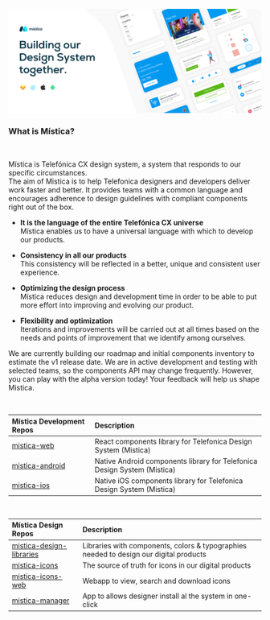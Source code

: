 ![Mística Cover](images/cover.gif)

### What is Mística?

<br>

Mística is Telefónica CX design system, a system that responds to our specific circumstances.<br>
The aim of Mistica is to help Telefonica designers and developers deliver work faster and better. It provides teams with a common language and encourages adherence to design guidelines with compliant components right out of the box.
<br>

- <b>It is the language of the entire Telefónica CX universe</b><br>
Mística enables us to have a universal language with which to develop our products.

- <b>Consistency in all our products</b><br>
This consistency will be reflected in a better, unique and consistent user experience.

- <b>Optimizing the design process</b><br>
Mística reduces design and development time in order to be able to put more effort into improving and evolving our product.

- <b>Flexibility and optimization</b><br>
Iterations and improvements will be carried out at all times based on the needs and points of improvement that we identify among ourselves.


We are currently building our roadmap and initial components inventory to estimate the v1 release date. We are in active development and testing with selected teams, so the components API may change frequently. However, you can play with the alpha version today! Your feedback will help us shape Mistica.


<br>

| Mística Development Repos | Description                                               |
| :------------------ | :-------------------------------------------------------- |
| [mistica-web](https://github.com/Telefonica/mistica-web)      | React components library for Telefonica Design System (Mistica)  |
| [mistica-android](https://github.com/Telefonica/mistica-android)      | Native Android components library for Telefonica Design System (Mistica)
| [mistica-ios](https://github.com/Telefonica/mistica-ios)     | Native iOS components library for Telefonica Design System (Mistica)  |
<br>

| Mística Design Repos &nbsp;&nbsp;&nbsp;&nbsp;&nbsp;&nbsp;&nbsp;&nbsp;&nbsp; | Description                                               |
| :------------------ | :-------------------------------------------------------- |
| [mistica-design-libraries](https://github.com/Telefonica/mistica-design-libraries) | Libraries with components, colors & typographies needed to design our digital products  |
| [mistica-icons](https://github.com/Telefonica/mistica-icons)      | The source of truth for icons in our digital products |
| [mistica-icons-web](http://telefonica.github.io/mistica-icons-web) | Webapp to view, search and download icons  |
| [mistica-manager](https://github.com/Telefonica/mistica-manager)     | App to allows designer install al the system in one-click  |
